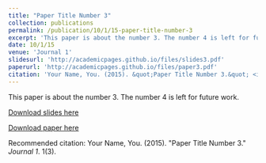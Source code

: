 ```yaml
---
title: "Paper Title Number 3"
collection: publications
permalink: /publication/10/1/15-paper-title-number-3
excerpt: 'This paper is about the number 3. The number 4 is left for future work.'
date: 10/1/15
venue: 'Journal 1'
slidesurl: 'http://academicpages.github.io/files/slides3.pdf'
paperurl: 'http://academicpages.github.io/files/paper3.pdf'
citation: 'Your Name, You. (2015). &quot;Paper Title Number 3.&quot; <i>Journal 1</i>. 1(3).'
---
```

This paper is about the number 3. The number 4 is left for future work.

[Download slides here](http://academicpages.github.io/files/slides3.pdf)

[Download paper here](http://academicpages.github.io/files/paper3.pdf)

Recommended citation: Your Name, You. (2015). "Paper Title Number 3." <i>Journal 1</i>. 1(3).